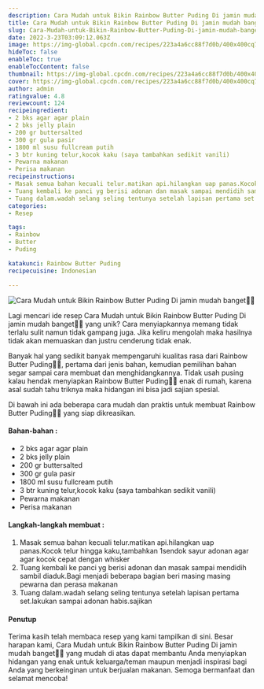 ```yaml
---
description: Cara Mudah untuk Bikin Rainbow Butter Puding Di jamin mudah banget"
title: Cara Mudah untuk Bikin Rainbow Butter Puding Di jamin mudah banget
slug: Cara-Mudah-untuk-Bikin-Rainbow-Butter-Puding-Di-jamin-mudah-banget
date: 2022-3-23T03:09:12.063Z
image: https://img-global.cpcdn.com/recipes/223a4a6cc88f7d0b/400x400cq70/photo.jpg
hideToc: false
enableToc: true
enableTocContent: false
thumbnail: https://img-global.cpcdn.com/recipes/223a4a6cc88f7d0b/400x400cq70/photo.jpg
cover: https://img-global.cpcdn.com/recipes/223a4a6cc88f7d0b/400x400cq70/photo.jpg
author: admin
ratingvalue: 4.8
reviewcount: 124
recipeingredient:
- 2 bks agar agar plain
- 2 bks jelly plain
- 200 gr buttersalted
- 300 gr gula pasir
- 1800 ml susu fullcream putih
- 3 btr kuning telur,kocok kaku (saya tambahkan sedikit vanili)
- Pewarna makanan
- Perisa makanan
recipeinstructions:
- Masak semua bahan kecuali telur.matikan api.hilangkan uap panas.Kocok telur hingga kaku,tambahkan 1sendok sayur adonan agar agar kocok cepat dengan whisker
- Tuang kembali ke panci yg berisi adonan dan masak sampai mendidih sambil diaduk.Bagi menjadi beberapa bagian beri masing masing pewarna dan perasa makanan
- Tuang dalam.wadah selang seling tentunya setelah lapisan pertama set.lakukan sampai adonan habis.sajikan
categories:
- Resep

tags:
- Rainbow
- Butter
- Puding

katakunci: Rainbow Butter Puding
recipecuisine: Indonesian

---
```


![Cara Mudah untuk Bikin Rainbow Butter Puding Di jamin mudah banget👩‍🍳](https://img-global.cpcdn.com/recipes/223a4a6cc88f7d0b/400x400cq70/photo.jpg)

Lagi mencari ide resep Cara Mudah untuk Bikin Rainbow Butter Puding Di jamin mudah banget👩‍🍳 yang unik? Cara menyiapkannya memang tidak terlalu sulit namun tidak gampang juga. Jika keliru mengolah maka hasilnya tidak akan memuaskan dan justru cenderung tidak enak.

Banyak hal yang sedikit banyak mempengaruhi kualitas rasa dari Rainbow Butter Puding👩‍🍳, pertama dari jenis bahan, kemudian pemilihan bahan segar sampai cara membuat dan menghidangkannya. Tidak usah pusing kalau hendak menyiapkan Rainbow Butter Puding👩‍🍳 enak di rumah, karena asal sudah tahu triknya maka hidangan ini bisa jadi sajian spesial.

Di bawah ini ada beberapa cara mudah dan praktis untuk membuat Rainbow Butter Puding👩‍🍳 yang siap dikreasikan.

<!--inarticleads1-->

#### Bahan-bahan :

- 2 bks agar agar plain
- 2 bks jelly plain
- 200 gr buttersalted
- 300 gr gula pasir
- 1800 ml susu fullcream putih
- 3 btr kuning telur,kocok kaku (saya tambahkan sedikit vanili)
- Pewarna makanan
- Perisa makanan

<!--inarticleads2-->

#### Langkah-langkah membuat :

1. Masak semua bahan kecuali telur.matikan api.hilangkan uap panas.Kocok telur hingga kaku,tambahkan 1sendok sayur adonan agar agar kocok cepat dengan whisker
1. Tuang kembali ke panci yg berisi adonan dan masak sampai mendidih sambil diaduk.Bagi menjadi beberapa bagian beri masing masing pewarna dan perasa makanan
1. Tuang dalam.wadah selang seling tentunya setelah lapisan pertama set.lakukan sampai adonan habis.sajikan

#### Penutup

Terima kasih telah membaca resep yang kami tampilkan di sini. Besar harapan kami, Cara Mudah untuk Bikin Rainbow Butter Puding Di jamin mudah banget👩‍🍳 yang mudah di atas dapat membantu Anda menyiapkan hidangan yang enak untuk keluarga/teman maupun menjadi inspirasi bagi Anda yang berkeinginan untuk berjualan makanan. Semoga bermanfaat dan selamat mencoba!